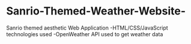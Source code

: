 # Sanrio-Themed-Weather-Website-

Sanrio themed aesthetic Web Application
-HTML/CSS/JavaScript technologies used
-OpenWeather API used to get weather data

